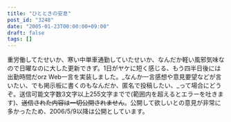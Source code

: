 ```yaml
---
title: "ひとときの安息"
post_id: "3248"
date: "2005-01-23T00:00:00+09:00"
draft: false
tags: []
---
```



重労働してたせいか、寒い中単車通勤していたせいか、なんだか軽い風邪気味なので日曜なのに大した更新できず。1日がヤケに短く感じる、もう四半日後には出勤時間だorz Web一言を実装しました。_なんか一言感想や意見要望などが言いたい、でも掲示板に書くのもなんだか、匿名で投稿したい、_って場合にどうぞ。送信可能文字数3文字以上255文字までで(範囲内を超えるとエラーを吐きます)、~~送信された内容は一切公開されません~~。公開して欲しいとの意見が非常に多かったため、2006/5/9以降は公開としています。
